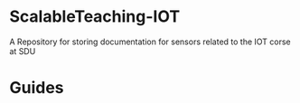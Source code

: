 # ScalableTeaching-IOT
A Repository for storing documentation for sensors related to the IOT corse at SDU

# Guides